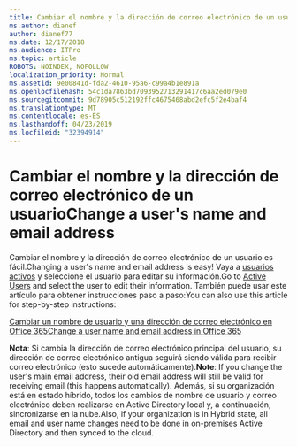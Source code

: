 ```yaml
---
title: Cambiar el nombre y la dirección de correo electrónico de un usuario
ms.author: dianef
author: dianef77
ms.date: 12/17/2018
ms.audience: ITPro
ms.topic: article
ROBOTS: NOINDEX, NOFOLLOW
localization_priority: Normal
ms.assetid: 9e00841d-fda2-4610-95a6-c99a4b1e891a
ms.openlocfilehash: 54c1da7863bd7093952713291417c6aa2ed079e0
ms.sourcegitcommit: 9d78905c512192ffc4675468abd2efc5f2e4baf4
ms.translationtype: MT
ms.contentlocale: es-ES
ms.lasthandoff: 04/23/2019
ms.locfileid: "32394914"
---
```

# <a name="change-a-users-name-and-email-address"></a><span data-ttu-id="1bcb6-102">Cambiar el nombre y la dirección de correo electrónico de un usuario</span><span class="sxs-lookup"><span data-stu-id="1bcb6-102">Change a user's name and email address</span></span>

<span data-ttu-id="1bcb6-103">Cambiar el nombre y la dirección de correo electrónico de un usuario es fácil.</span><span class="sxs-lookup"><span data-stu-id="1bcb6-103">Changing a user's name and email address is easy!</span></span> <span data-ttu-id="1bcb6-104">Vaya a [usuarios activos](https://admin.microsoft.com/Adminportal/Home?source=applauncher#/users) y seleccione el usuario para editar su información.</span><span class="sxs-lookup"><span data-stu-id="1bcb6-104">Go to [Active Users](https://admin.microsoft.com/Adminportal/Home?source=applauncher#/users) and select the user to edit their information.</span></span> <span data-ttu-id="1bcb6-105">También puede usar este artículo para obtener instrucciones paso a paso:</span><span class="sxs-lookup"><span data-stu-id="1bcb6-105">You can also use this article for step-by-step instructions:</span></span> 
  
[<span data-ttu-id="1bcb6-106">Cambiar un nombre de usuario y una dirección de correo electrónico en Office 365</span><span class="sxs-lookup"><span data-stu-id="1bcb6-106">Change a user name and email address in Office 365</span></span>](https://support.office.com/article/Change-a-user-name-and-email-address-in-Office-365-fb5ac074-e203-4e1f-9843-b9d1a3e03297?wt.mc_id=change_email_AI.aspx)
  
 <span data-ttu-id="1bcb6-107">**Nota**: Si cambia la dirección de correo electrónico principal del usuario, su dirección de correo electrónico antigua seguirá siendo válida para recibir correo electrónico (esto sucede automáticamente).</span><span class="sxs-lookup"><span data-stu-id="1bcb6-107">**Note**: If you change the user's main email address, their old email address will still be valid for receiving email (this happens automatically).</span></span> <span data-ttu-id="1bcb6-108">Además, si su organización está en estado híbrido, todos los cambios de nombre de usuario y correo electrónico deben realizarse en Active Directory local y, a continuación, sincronizarse en la nube.</span><span class="sxs-lookup"><span data-stu-id="1bcb6-108">Also, if your organization is in Hybrid state, all email and user name changes need to be done in on-premises Active Directory and then synced to the cloud.</span></span> 
  

